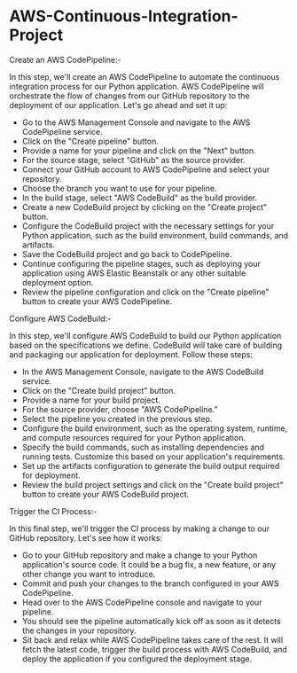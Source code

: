 # AWS-Continuous-Integration-Project

Create an AWS CodePipeline:-

In this step, we'll create an AWS CodePipeline to automate the continuous integration process for our Python application. AWS CodePipeline will orchestrate the flow of changes from our GitHub repository to the deployment of our application. Let's go ahead and set it up:

   - Go to the AWS Management Console and navigate to the AWS CodePipeline service.
   - Click on the "Create pipeline" button.
   - Provide a name for your pipeline and click on the "Next" button.
   - For the source stage, select "GitHub" as the source provider.
   - Connect your GitHub account to AWS CodePipeline and select your repository.
   - Choose the branch you want to use for your pipeline.
   - In the build stage, select "AWS CodeBuild" as the build provider.
   - Create a new CodeBuild project by clicking on the "Create project" button.
   - Configure the CodeBuild project with the necessary settings for your Python application, such as the build environment, build commands, and artifacts.
   - Save the CodeBuild project and go back to CodePipeline.
   - Continue configuring the pipeline stages, such as deploying your application using AWS Elastic Beanstalk or any other suitable deployment option.
   - Review the pipeline configuration and click on the "Create pipeline" button to create your AWS CodePipeline.


Configure AWS CodeBuild:-

In this step, we'll configure AWS CodeBuild to build our Python application based on the specifications we define. CodeBuild will take care of building and packaging our application for deployment. Follow these steps:

   - In the AWS Management Console, navigate to the AWS CodeBuild service.
   - Click on the "Create build project" button.
   - Provide a name for your build project.
   - For the source provider, choose "AWS CodePipeline."
   - Select the pipeline you created in the previous step.
   - Configure the build environment, such as the operating system, runtime, and compute resources required for your Python application.
   - Specify the build commands, such as installing dependencies and running tests. Customize this based on your application's requirements.
   - Set up the artifacts configuration to generate the build output required for deployment.
   - Review the build project settings and click on the "Create build project" button to create your AWS CodeBuild project.

Trigger the CI Process:-

In this final step, we'll trigger the CI process by making a change to our GitHub repository. Let's see how it works:

   - Go to your GitHub repository and make a change to your Python application's source code. It could be a bug fix, a new feature, or any other change you want to introduce.
   - Commit and push your changes to the branch configured in your AWS CodePipeline.
   - Head over to the AWS CodePipeline console and navigate to your pipeline.
   - You should see the pipeline automatically kick off as soon as it detects the changes in your repository.
   - Sit back and relax while AWS CodePipeline takes care of the rest. It will fetch the latest code, trigger the build process with AWS CodeBuild, and deploy the application if you configured the deployment stage.
